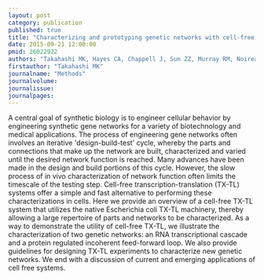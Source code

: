 ```yaml
---
layout: post
category: publication
published: true
title: "Characterizing and prototyping genetic networks with cell-free transcription-translation reactions."
date: 2015-09-21 12:00:00
pmid: 26022922
authors: "Takahashi MK, Hayes CA, Chappell J, Sun ZZ, Murray RM, Noireaux V, Lucks JB"
firstauthor: "Takahashi MK"
journalname: "Methods"
journalvolume: 
journalissue: 
journalpages: 
---
```


A central goal of synthetic biology is to engineer cellular behavior by engineering synthetic gene networks for a variety of biotechnology and medical applications. The process of engineering gene networks often involves an iterative 'design-build-test' cycle, whereby the parts and connections that make up the network are built, characterized and varied until the desired network function is reached. Many advances have been made in the design and build portions of this cycle. However, the slow process of in vivo characterization of network function often limits the timescale of the testing step. Cell-free transcription-translation (TX-TL) systems offer a simple and fast alternative to performing these characterizations in cells. Here we provide an overview of a cell-free TX-TL system that utilizes the native Escherichia coli TX-TL machinery, thereby allowing a large repertoire of parts and networks to be characterized. As a way to demonstrate the utility of cell-free TX-TL, we illustrate the characterization of two genetic networks: an RNA transcriptional cascade and a protein regulated incoherent feed-forward loop. We also provide guidelines for designing TX-TL experiments to characterize new genetic networks. We end with a discussion of current and emerging applications of cell free systems.

